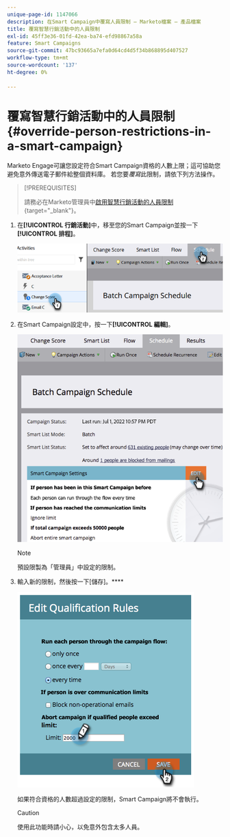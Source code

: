 ```yaml
---
unique-page-id: 1147066
description: 在Smart Campaign中覆寫人員限制 — Marketo檔案 — 產品檔案
title: 覆寫智慧行銷活動中的人員限制
exl-id: 45ff3e36-01fd-42ea-ba74-efd98867a58a
feature: Smart Campaigns
source-git-commit: 47bc93665a7efa0d64cd4d5f34b868895d407527
workflow-type: tm+mt
source-wordcount: '137'
ht-degree: 0%

---
```


# 覆寫智慧行銷活動中的人員限制 {#override-person-restrictions-in-a-smart-campaign}

Marketo Engage可讓您設定符合Smart Campaign資格的人數上限；這可協助您避免意外傳送電子郵件給整個資料庫。 若您要&#x200B;_覆寫_&#x200B;此限制，請依下列方法操作。

>[!PREREQUISITES]
>
>請務必在Marketo管理員中[啟用智慧行銷活動的人員限制](/help/marketo/product-docs/administration/email-setup/enable-person-restrictions-for-smart-campaigns.md){target="_blank"}。

1. 在&#x200B;**[!UICONTROL 行銷活動]**&#x200B;中，移至您的Smart Campaign並按一下&#x200B;**[!UICONTROL 排程]**。

   ![](assets/override-person-restrictions-in-a-smart-campaign-1.png)

1. 在Smart Campaign設定中，按一下&#x200B;**[!UICONTROL 編輯]**。

   ![](assets/override-person-restrictions-in-a-smart-campaign-2.png)

   >[!NOTE]
   >
   >預設限製為「管理員」中設定的限制。

1. 輸入新的限制，然後按一下[儲存]。****

   ![](assets/override-person-restrictions-in-a-smart-campaign-3.png)

   如果符合資格的人數超過設定的限制，Smart Campaign將不會執行。

   >[!CAUTION]
   >
   >使用此功能時請小心，以免意外包含太多人員。
